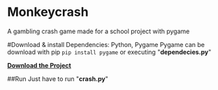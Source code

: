 # Monkeycrash
A gambling crash game made for a school project with pygame

#Download & install
Dependencies: Python, Pygame
Pygame can be download with pip
`pip install pygame`
or executing "**dependecies.py**"

**[Download the Project][1]**

##Run
Just have to run "**crash.py**"

[1]: https://github.com/Apologieze/Monkeycrash/archive/refs/heads/main.zip "Download the project"
